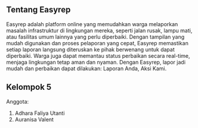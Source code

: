## Tentang Easyrep
Easyrep adalah platform online yang memudahkan warga melaporkan masalah infrastruktur di lingkungan mereka, seperti jalan rusak, lampu mati, atau fasilitas umum lainnya yang perlu diperbaiki. Dengan tampilan yang mudah digunakan dan proses pelaporan yang cepat, Easyrep memastikan setiap laporan langsung diteruskan ke pihak berwenang untuk dapat diperbaiki. Warga juga dapat memantau status perbaikan secara real-time, menjaga lingkungan tetap aman dan nyaman. Dengan Easyrep, lapor jadi mudah dan perbaikan dapat dilakukan: Laporan Anda, Aksi Kami.

## Kelompok 5
Anggota:
1. Adhara Faliya Utanti
2. Auranisa Valent
